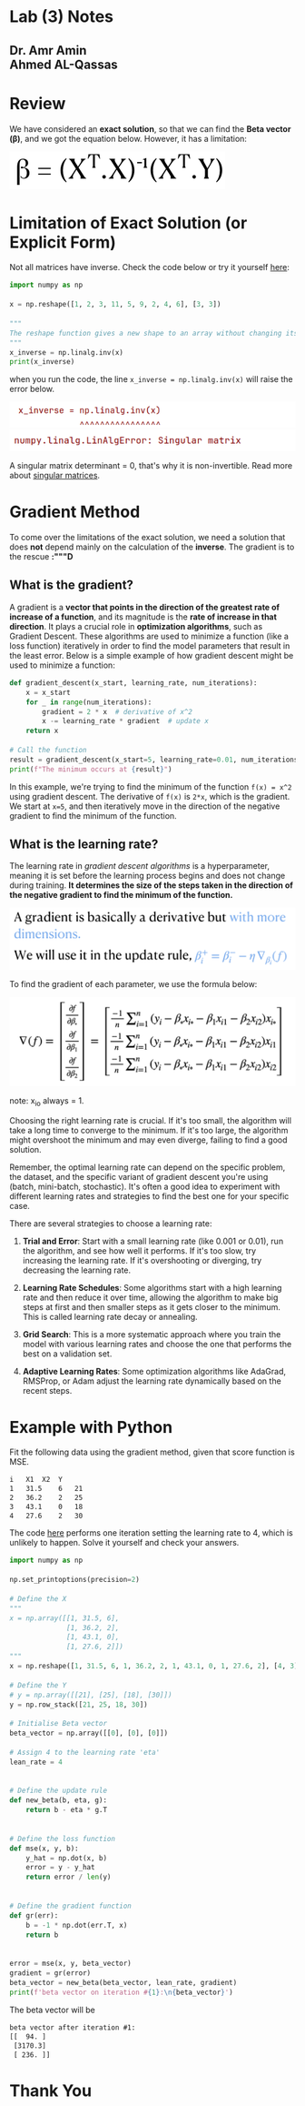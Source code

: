 # Lab (3) Notes
Dr. Amr Amin  
Ahmed AL-Qassas
----
# Review
[//]: # (![img_2.png]&#40;img_2.png&#41;)
We have considered an **exact solution**, so that we can find the **Beta vector (β)**, and we got the equation below. However, it has a limitation:

![img_6.png](figs/img_6.png)
# Limitation of Exact Solution (or Explicit Form)
Not all matrices have inverse. Check the code below or try it yourself [here](singular-matrix.py):
```python
import numpy as np

x = np.reshape([1, 2, 3, 11, 5, 9, 2, 4, 6], [3, 3])

"""
The reshape function gives a new shape to an array without changing its data.
"""
x_inverse = np.linalg.inv(x)
print(x_inverse)
```
when you run the code, the line `x_inverse = np.linalg.inv(x)` will raise the error below.    

![img_5.png](figs/img_5.png)
![img_4.png](figs/img_4.png)  

A singular matrix determinant = 0, that's why it is non-invertible. Read more about [singular matrices](https://www.cuemath.com/algebra/singular-matrix/).  

# Gradient Method
To come over the limitations of the exact solution, we need a solution that does **not** depend mainly on the calculation of the **inverse**. The gradient is to the rescue **:"""D**

## What is the gradient?
A gradient is a **vector that points in the direction of the greatest rate of increase of a function**, and its magnitude is the **rate of increase in that direction**. It plays a crucial role in **optimization algorithms**, such as Gradient Descent. These algorithms are used to minimize a function (like a loss function) iteratively in order to find the model parameters that result in the least error.  Below is a simple example of how gradient descent might be used to minimize a function:

```python
def gradient_descent(x_start, learning_rate, num_iterations):
    x = x_start
    for _ in range(num_iterations):
        gradient = 2 * x  # derivative of x^2
        x -= learning_rate * gradient  # update x
    return x

# Call the function
result = gradient_descent(x_start=5, learning_rate=0.01, num_iterations=1000)
print(f"The minimum occurs at {result}")
```

In this example, we're trying to find the minimum of the function `f(x) = x^2` using gradient descent. The derivative of `f(x)` is `2*x`, which is the gradient. We start at `x=5`, and then iteratively move in the direction of the negative gradient to find the minimum of the function.
## What is the learning rate?
The learning rate in _gradient descent algorithms_ is a hyperparameter, meaning it is set before the learning process begins and does not change during training. **It determines the size of the steps taken in the direction of the negative gradient to find the minimum of the function.**

![img_7.png](figs/img_7.png)  

To find the gradient of each parameter, we use the formula below: 

![img.png](img.png)

note: x<sub>io</sub> always = 1.

Choosing the right learning rate is crucial. If it's too small, the algorithm will take a long time to converge to the minimum. If it's too large, the algorithm might overshoot the minimum and may even diverge, failing to find a good solution.

Remember, the optimal learning rate can depend on the specific problem, the dataset, and the specific variant of gradient descent you're using (batch, mini-batch, stochastic). It's often a good idea to experiment with different learning rates and strategies to find the best one for your specific case.

There are several strategies to choose a learning rate:

1. **Trial and Error**: Start with a small learning rate (like 0.001 or 0.01), run the algorithm, and see how well it performs. If it's too slow, try increasing the learning rate. If it's overshooting or diverging, try decreasing the learning rate.

2. **Learning Rate Schedules**: Some algorithms start with a high learning rate and then reduce it over time, allowing the algorithm to make big steps at first and then smaller steps as it gets closer to the minimum. This is called learning rate decay or annealing.

3. **Grid Search**: This is a more systematic approach where you train the model with various learning rates and choose the one that performs the best on a validation set.

4. **Adaptive Learning Rates**: Some optimization algorithms like AdaGrad, RMSProp, or Adam adjust the learning rate dynamically based on the recent steps.

# Example with Python
Fit the following data using the gradient method, given that score function is MSE. 
```
i	X1	X2	Y
1	31.5	6	21
2	36.2	2	25
3	43.1	0	18
4	27.6	2	30
```
The code [here](model.py) performs one iteration setting the learning rate to 4, which is unlikely to happen. Solve it yourself and check your answers. 
```python
import numpy as np

np.set_printoptions(precision=2)

# Define the X
"""
x = np.array([[1, 31.5, 6],
              [1, 36.2, 2],
              [1, 43.1, 0],
              [1, 27.6, 2]])
"""
x = np.reshape([1, 31.5, 6, 1, 36.2, 2, 1, 43.1, 0, 1, 27.6, 2], [4, 3])

# Define the Y
# y = np.array([[21], [25], [18], [30]])
y = np.row_stack([21, 25, 18, 30])

# Initialise Beta vector
beta_vector = np.array([[0], [0], [0]])

# Assign 4 to the learning rate 'eta'
lean_rate = 4


# Define the update rule
def new_beta(b, eta, g):
    return b - eta * g.T


# Define the loss function
def mse(x, y, b):
    y_hat = np.dot(x, b)
    error = y - y_hat
    return error / len(y)


# Define the gradient function
def gr(err):
    b = -1 * np.dot(err.T, x)
    return b


error = mse(x, y, beta_vector)
gradient = gr(error)
beta_vector = new_beta(beta_vector, lean_rate, gradient)
print(f'beta vector on iteration #{1}:\n{beta_vector}')
```

The beta vector will be
```
beta vector after iteration #1:
[[  94. ]
 [3170.3]
 [ 236. ]]
```
# Thank You

